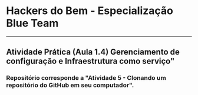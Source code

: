 # Hackers do Bem -  Especialização Blue Team

---

## Atividade Prática (Aula 1.4) Gerenciamento de configuração e Infraestrutura como serviço" 

### Repositório corresponde a "Atividade 5 - Clonando um repositório do GitHub em seu computador".